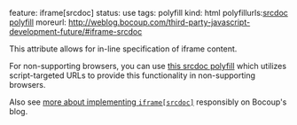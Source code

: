feature: iframe[srcdoc]
status: use
tags: polyfill
kind: html
polyfillurls:[srcdoc polyfill](https://github.com/jugglinmike/srcdoc-polyfill)
moreurl: http://weblog.bocoup.com/third-party-javascript-development-future/#iframe-srcdoc

This attribute allows for in-line specification of iframe content.

For non-supporting browsers, you can use [this srcdoc polyfill](https://github.com/jugglinmike/srcdoc-polyfill) which utilizes script-targeted URLs to provide this functionality in non-supporting browsers.

Also see [more about implementing `iframe[srcdoc]`](http://weblog.bocoup.com/third-party-javascript-development-future/#iframe-srcdoc) responsibly on Bocoup's blog.
